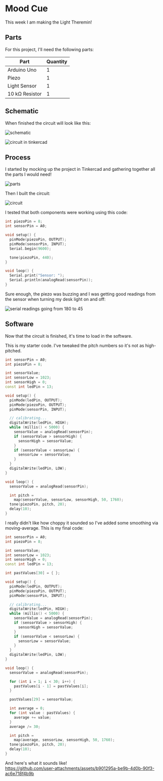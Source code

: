 # Mood Cue

This week I am making the Light Theremin!

## Parts

For this project, I'll need the following parts: 

|Part|Quantity|
|-|-|
|Arduino Uno|1|
|Piezo|1|
|Light Sensor|1|
|10 k&ohm; Resistor|1|

## Schematic

When finished the circuit will look like this:

![schematic](media/schematic.png)

![circuit in tinkercad](media/tinkercad.png)

## Process
I started by mocking up the project in Tinkercad and gathering together all the parts I would need!

![parts](media/parts.png)

Then I built the circuit:

![circuit](media/circuit.png)

I tested that both components were working using this code:
```c++
int piezoPin = 8;
int sensorPin = A0;

void setup() {
  pinMode(piezoPin, OUTPUT);
  pinMode(sensorPin, INPUT);
  Serial.begin(9600);

  tone(piezoPin, 440);
}

void loop() {
  Serial.print("Sensor: ");
  Serial.println(analogRead(sensorPin));
}
```

Sure enough, the piezo was buzzing and I was getting good readings from the sensor when turning my desk light on and off:

![serial readings going from 180 to 45](media/serial.png) 

## Software
Now that the circuit is finished, it's time to load in the software.

This is my starter code. I've tweaked the pitch numbers so it's not as high-pitched.
```c++
int sensorPin = A0;
int piezoPin = 8;

int sensorValue;
int sensorLow = 1023;
int sensorHigh = 0;
const int ledPin = 13;

void setup() {
  pinMode(ledPin, OUTPUT);
  pinMode(piezoPin, OUTPUT);
  pinMode(sensorPin, INPUT);

  // calibrating...
  digitalWrite(ledPin, HIGH);
  while (millis() < 5000) {
    sensorValue = analogRead(sensorPin);
    if (sensorValue > sensorHigh) {
      sensorHigh = sensorValue;
    }
    if (sensorValue < sensorLow) {
      sensorLow = sensorValue;
    }
  }
  digitalWrite(ledPin, LOW);
}

void loop() {
  sensorValue = analogRead(sensorPin);

  int pitch =
    map(sensorValue, sensorLow, sensorHigh, 50, 1760);
  tone(piezoPin, pitch, 20);
  delay(10);
}
```

I really didn't like how choppy it sounded so I've added some smoothing via moving-average. This is my final code:
```c++
int sensorPin = A0;
int piezoPin = 8;

int sensorValue;
int sensorLow = 1023;
int sensorHigh = 0;
const int ledPin = 13;

int pastValues[30] = { };

void setup() {
  pinMode(ledPin, OUTPUT);
  pinMode(piezoPin, OUTPUT);
  pinMode(sensorPin, INPUT);

  // calibrating...
  digitalWrite(ledPin, HIGH);
  while (millis() < 5000) {
    sensorValue = analogRead(sensorPin);
    if (sensorValue > sensorHigh) {
      sensorHigh = sensorValue;
    }
    if (sensorValue < sensorLow) {
      sensorLow = sensorValue;
    }
  }
  digitalWrite(ledPin, LOW);
}

void loop() {
  sensorValue = analogRead(sensorPin);

  for (int i = 1; i < 30; i++) {
    pastValues[i - 1] = pastValues[i];
  }

  pastValues[29] = sensorValue;

  int average = 0;
  for (int value : pastValues) {
    average += value;
  }
  average /= 30;

  int pitch =
    map(average, sensorLow, sensorHigh, 50, 1760);
  tone(piezoPin, pitch, 20);
  delay(10);
}
```

And here's what it sounds like! \
https://github.com/user-attachments/assets/b901295a-be9b-4d0b-90f3-ac6e718f4b9b




